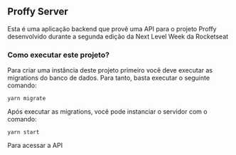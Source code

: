 ## Proffy Server 

Esta é uma aplicação backend que provê uma API para o projeto Proffy
desenvolvido durante a segunda edição da Next Level Week da Rocketseat

### Como executar este projeto?

Para criar uma instância deste projeto primeiro você deve executar as 
migrations do banco de dados. Para tanto, basta executar o seguinte 
comando:

```yarn migrate```

Após executar as migrations, você pode instanciar o servidor com o 
comando:

```yarn start```

Para acessar a API

